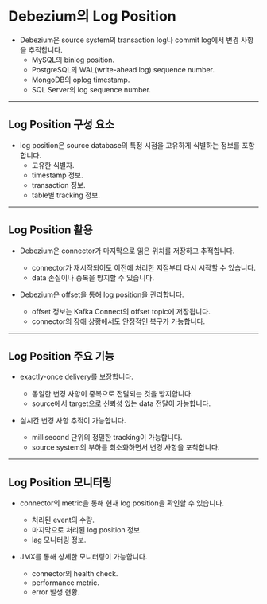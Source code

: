 







# Debezium의 Log Position

- Debezium은 source system의 transaction log나 commit log에서 변경 사항을 추적합니다.
    - MySQL의 binlog position.
    - PostgreSQL의 WAL(write-ahead log) sequence number.
    - MongoDB의 oplog timestamp.
    - SQL Server의 log sequence number.

---

## Log Position 구성 요소

- log position은 source database의 특정 시점을 고유하게 식별하는 정보를 포함합니다.
    - 고유한 식별자.
    - timestamp 정보.
    - transaction 정보.
    - table별 tracking 정보.

---

## Log Position 활용

- Debezium은 connector가 마지막으로 읽은 위치를 저장하고 추적합니다.
    - connector가 재시작되어도 이전에 처리한 지점부터 다시 시작할 수 있습니다.
    - data 손실이나 중복을 방지할 수 있습니다.

- Debezium은 offset을 통해 log position을 관리합니다.
    - offset 정보는 Kafka Connect의 offset topic에 저장됩니다.
    - connector의 장애 상황에서도 안정적인 복구가 가능합니다.

---

## Log Position 주요 기능

- exactly-once delivery를 보장합니다.
    - 동일한 변경 사항이 중복으로 전달되는 것을 방지합니다.
    - source에서 target으로 신뢰성 있는 data 전달이 가능합니다.

- 실시간 변경 사항 추적이 가능합니다.
    - millisecond 단위의 정밀한 tracking이 가능합니다.
    - source system의 부하를 최소화하면서 변경 사항을 포착합니다.

---

## Log Position 모니터링

- connector의 metric을 통해 현재 log position을 확인할 수 있습니다.
    - 처리된 event의 수량.
    - 마지막으로 처리된 log position 정보.
    - lag 모니터링 정보.

- JMX를 통해 상세한 모니터링이 가능합니다.
    - connector의 health check.
    - performance metric.
    - error 발생 현황.
